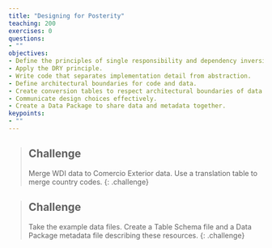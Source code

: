 ```yaml
---
title: "Designing for Posterity"
teaching: 200
exercises: 0
questions:
- ""
objectives:
- Define the principles of single responsibility and dependency inversion.
- Apply the DRY principle.
- Write code that separates implementation detail from abstraction.
- Define architectural boundaries for code and data.
- Create conversion tables to respect architectural boundaries of data.
- Communicate design choices effectively.
- Create a Data Package to share data and metadata together.
keypoints:
- ""
---
```


> ## Challenge
> Merge WDI data to Comercio Exterior data. Use a translation table to merge country codes. 
{: .challenge}


> ## Challenge
> Take the example data files. Create a Table Schema file and a Data Package metadata file describing these resources. 
{: .challenge}
